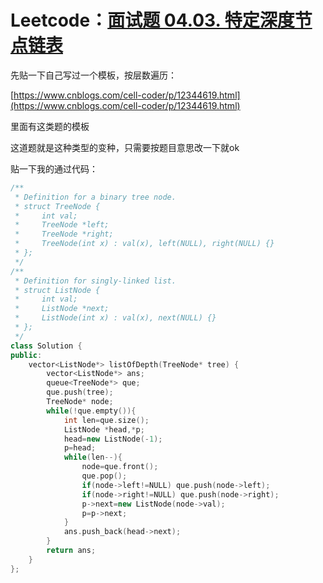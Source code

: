 # Leetcode：[面试题 04.03. 特定深度节点链表](https://leetcode-cn.com/problems/list-of-depth-lcci/)

先贴一下自己写过一个模板，按层数遍历：

[https://www.cnblogs.com/cell-coder/p/12344619.html](https://www.cnblogs.com/cell-coder/p/12344619.html)

里面有这类题的模板

这道题就是这种类型的变种，只需要按题目意思改一下就ok

贴一下我的通过代码：

```c++
/**
 * Definition for a binary tree node.
 * struct TreeNode {
 *     int val;
 *     TreeNode *left;
 *     TreeNode *right;
 *     TreeNode(int x) : val(x), left(NULL), right(NULL) {}
 * };
 */
/**
 * Definition for singly-linked list.
 * struct ListNode {
 *     int val;
 *     ListNode *next;
 *     ListNode(int x) : val(x), next(NULL) {}
 * };
 */
class Solution {
public:
    vector<ListNode*> listOfDepth(TreeNode* tree) {
        vector<ListNode*> ans;
        queue<TreeNode*> que;
        que.push(tree);
        TreeNode* node;
        while(!que.empty()){
            int len=que.size();
            ListNode *head,*p;
            head=new ListNode(-1);
            p=head;
            while(len--){
                node=que.front();
                que.pop();
                if(node->left!=NULL) que.push(node->left);
                if(node->right!=NULL) que.push(node->right);
                p->next=new ListNode(node->val);
                p=p->next;
            }
            ans.push_back(head->next);
        }
        return ans;
    }
};
```

